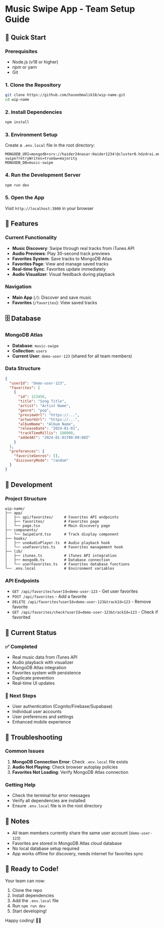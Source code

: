 # Music Swipe App - Team Setup Guide

## 🚀 Quick Start

### Prerequisites
- Node.js (v18 or higher)
- npm or yarn
- Git

### 1. Clone the Repository
```bash
git clone https://github.com/haseebmalik18/wip-name.git
cd wip-name
```

### 2. Install Dependencies
```bash
npm install
```

### 3. Environment Setup
Create a `.env.local` file in the root directory:
```env
MONGODB_URI=mongodb+srv://haider24nasar:Haider1234!@cluster0.hdzdrai.mongodb.net/music-swipe?retryWrites=true&w=majority
MONGODB_DB=music-swipe
```

### 4. Run the Development Server
```bash
npm run dev
```

### 5. Open the App
Visit `http://localhost:3000` in your browser

## 🎵 Features

### Current Functionality
- **Music Discovery**: Swipe through real tracks from iTunes API
- **Audio Previews**: Play 30-second track previews
- **Favorites System**: Save tracks to MongoDB Atlas
- **Favorites Page**: View and manage saved tracks
- **Real-time Sync**: Favorites update immediately
- **Audio Visualizer**: Visual feedback during playback

### Navigation
- **Main App** (`/`): Discover and save music
- **Favorites** (`/favorites`): View saved tracks

## 🗄️ Database

### MongoDB Atlas
- **Database**: `music-swipe`
- **Collection**: `users`
- **Current User**: `demo-user-123` (shared for all team members)

### Data Structure
```json
{
  "userId": "demo-user-123",
  "favorites": [
    {
      "id": 123456,
      "title": "Song Title",
      "artist": "Artist Name",
      "genre": "pop",
      "previewUrl": "https://...",
      "artworkUrl": "https://...",
      "albumName": "Album Name",
      "releaseDate": "2024-01-01",
      "trackTimeMillis": 180000,
      "addedAt": "2024-01-01T00:00:00Z"
    }
  ],
  "preferences": {
    "favoriteGenres": [],
    "discoveryMode": "random"
  }
}
```

## 🔧 Development

### Project Structure
```
wip-name/
├── app/
│   ├── api/favorites/     # Favorites API endpoints
│   ├── favorites/         # Favorites page
│   └── page.tsx           # Main discovery page
├── components/
│   └── SwipeCard.tsx      # Track display component
├── hooks/
│   ├── useAudioPlayer.ts  # Audio playback hook
│   └── useFavorites.ts    # Favorites management hook
├── lib/
│   ├── itunes.ts          # iTunes API integration
│   ├── mongodb.ts         # Database connection
│   └── userFavorites.ts   # Favorites database functions
└── .env.local             # Environment variables
```

### API Endpoints
- `GET /api/favorites?userId=demo-user-123` - Get user favorites
- `POST /api/favorites` - Add a favorite
- `DELETE /api/favorites?userId=demo-user-123&trackId=123` - Remove favorite
- `GET /api/favorites/check?userId=demo-user-123&trackId=123` - Check if favorited

## 🎯 Current Status

### ✅ Completed
- Real music data from iTunes API
- Audio playback with visualizer
- MongoDB Atlas integration
- Favorites system with persistence
- Duplicate prevention
- Real-time UI updates

### 🔄 Next Steps
- User authentication (Cognito/Firebase/Supabase)
- Individual user accounts
- User preferences and settings
- Enhanced mobile experience

## 🐛 Troubleshooting

### Common Issues
1. **MongoDB Connection Error**: Check `.env.local` file exists
2. **Audio Not Playing**: Check browser autoplay policies
3. **Favorites Not Loading**: Verify MongoDB Atlas connection

### Getting Help
- Check the terminal for error messages
- Verify all dependencies are installed
- Ensure `.env.local` file is in the root directory

## 📝 Notes

- All team members currently share the same user account (`demo-user-123`)
- Favorites are stored in MongoDB Atlas cloud database
- No local database setup required
- App works offline for discovery, needs internet for favorites sync

## 🚀 Ready to Code!

Your team can now:
1. Clone the repo
2. Install dependencies
3. Add the `.env.local` file
4. Run `npm run dev`
5. Start developing!

Happy coding! 🎵✨
